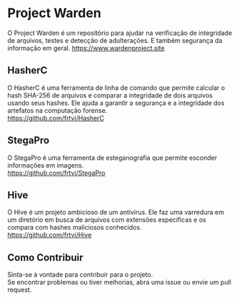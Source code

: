 # Project Warden

O Project Warden é um repositório para ajudar na verificação de integridade de arquivos, testes e detecção de adulterações. E também segurança da informação em geral.
https://www.wardenproject.site

## HasherC
O HasherC é uma ferramenta de linha de comando que permite calcular o hash SHA-256 de arquivos e comparar a integridade de dois arquivos usando seus hashes. Ele ajuda a garantir a segurança e a integridade dos artefatos na computação forense.<br>
https://github.com/frtvi/HasherC

## StegaPro
O StegaPro é uma ferramenta de esteganografia que permite esconder informações em imagens.<br>
https://github.com/frtvi/StegaPro

## Hive
O Hive é um projeto ambicioso de um antivírus. Ele faz uma varredura em um diretório em busca de arquivos com extensões específicas e os compara com hashes maliciosos conhecidos.<br>
https://github.com/frtvi/Hive

## Como Contribuir
Sinta-se à vontade para contribuir para o projeto.<br>Se encontrar problemas ou tiver melhorias, abra uma issue ou envie um pull request.
